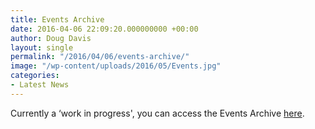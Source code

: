 ```yaml
---
title: Events Archive
date: 2016-04-06 22:09:20.000000000 +00:00
author: Doug Davis
layout: single
permalink: "/2016/04/06/events-archive/"
image: "/wp-content/uploads/2016/05/Events.jpg"
categories:
- Latest News
---
```

Currently a &#8216;work in progress&apos;, you can access the Events Archive [here](http:///services/pr/events-archive/).
